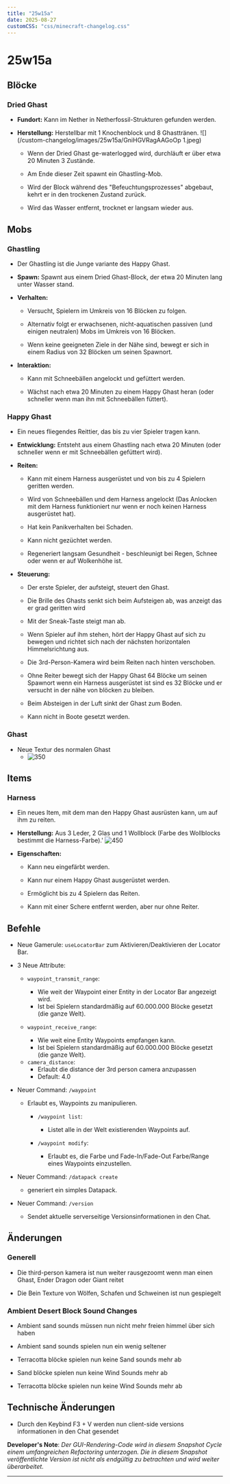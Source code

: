 ```yaml
---
title: "25w15a"
date: 2025-08-27
customCSS: "css/minecraft-changelog.css"
---
```


# 25w15a

## Blöcke

### Dried Ghast

* **Fundort:** Kann im Nether in Netherfossil-Strukturen gefunden werden.

* **Herstellung:** 
	Herstellbar mit 1 Knochenblock und 8 Ghasttränen.
     ![](/custom-changelog/images/25w15a/GniHGVRagAAGoOp 1.jpeg)
    * Wenn der Dried Ghast ge-waterlogged wird, durchläuft er über etwa 20 Minuten 3 Zustände.
      
    * Am Ende dieser Zeit spawnt ein Ghastling-Mob.
      
    * Wird der Block während des "Befeuchtungsprozesses" abgebaut, kehrt er in den trockenen Zustand zurück.
      
    * Wird das Wasser entfernt, trocknet er langsam wieder aus.

## Mobs

### Ghastling

* Der Ghastling ist die Junge variante des Happy Ghast.
  
* **Spawn:** Spawnt aus einem Dried Ghast-Block, der etwa 20 Minuten lang unter Wasser stand.
  
* **Verhalten:**

    * Versucht, Spielern im Umkreis von 16 Blöcken zu folgen.
    
    * Alternativ folgt er erwachsenen, nicht-aquatischen passiven (und einigen neutralen) Mobs im Umkreis von 16 Blöcken.
    
    * Wenn keine geeigneten Ziele in der Nähe sind, bewegt er sich in einem Radius von 32 Blöcken um seinen Spawnort.

* **Interaktion:**

    * Kann mit Schneebällen angelockt und gefüttert werden.
    
    * Wächst nach etwa 20 Minuten zu einem Happy Ghast heran (oder schneller wenn man ihn mit Schneebällen füttert).

### Happy Ghast

* Ein neues fliegendes Reittier, das bis zu vier Spieler tragen kann.
  
* **Entwicklung:** Entsteht aus einem Ghastling nach etwa 20 Minuten (oder schneller wenn er mit Schneebällen gefüttert wird).
  
* **Reiten:**

    * Kann mit einem Harness ausgerüstet und von bis zu 4 Spielern geritten werden.
      
    * Wird von Schneebällen und dem Harness angelockt (Das Anlocken mit dem Harness funktioniert nur wenn er noch keinen Harness ausgerüstet hat).
      
    * Hat kein Panikverhalten bei Schaden.
      
    * Kann nicht gezüchtet werden.
      
    * Regeneriert langsam Gesundheit - beschleunigt bei Regen, Schnee oder wenn er auf Wolkenhöhe ist.

* **Steuerung:**

    * Der erste Spieler, der aufsteigt, steuert den Ghast.
      
    * Die Brille des Ghasts senkt sich beim Aufsteigen ab, was anzeigt das er grad geritten wird
      
    * Mit der Sneak-Taste steigt man ab.
      
    * Wenn Spieler auf ihm stehen, hört der Happy Ghast auf sich zu bewegen und richtet sich nach der nächsten horizontalen Himmelsrichtung aus.
      
    * Die 3rd-Person-Kamera wird beim Reiten nach hinten verschoben.
      
    * Ohne Reiter bewegt sich der Happy Ghast 64 Blöcke um seinen Spawnort wenn ein Harness ausgerüstet ist sind es 32 Blöcke und er versucht in der nähe von blöcken zu bleiben.
      
    * Beim Absteigen in der Luft sinkt der Ghast zum Boden.
      
    * Kann nicht in Boote gesetzt werden.

### Ghast

* Neue Textur des normalen Ghast
    * ![350](https://cdn.bsky.app/img/feed_fullsize/plain/did:plc:pmmm74wgr3eefmnwgwaiflxi/bafkreievosyopdohtkjj6mxzaogk7ujh4mhipjcuv34n4brfbtzx4sflwu@jpeg)

## Items

### Harness

* Ein neues Item, mit dem man den Happy Ghast ausrüsten kann, um auf ihm zu reiten.
  
* **Herstellung:** Aus 3 Leder, 2 Glas und 1 Wollblock (Farbe des Wollblocks bestimmt die Harness-Farbe).'
  ![450](https://i.imgur.com/2Esu7wu.png)
  
  
* **Eigenschaften:**
    * Kann neu eingefärbt werden.
      
    * Kann nur einem Happy Ghast ausgerüstet werden.
      
    * Ermöglicht bis zu 4 Spielern das Reiten.
      
    * Kann mit einer Schere entfernt werden, aber nur ohne Reiter.

## Befehle

* Neue Gamerule: `useLocatorBar` zum Aktivieren/Deaktivieren der Locator Bar.

* 3 Neue Attribute:
    * `waypoint_transmit_range`:
        * Wie weit der Waypoint einer Entity in der Locator Bar angezeigt wird.
        * Ist bei Spielern standardmäßig auf 60.000.000 Blöcke gesetzt (die ganze Welt).

    * `waypoint_receive_range`:
        * Wie weit eine Entity Waypoints empfangen kann.
        * Ist bei Spielern standardmäßig auf 60.000.000 Blöcke gesetzt (die ganze Welt).

    - `camera_distance`:
		- Erlaubt die distance der 3rd person camera anzupassen
		- Default: 4.0

* Neuer Command: `/waypoint`
    * Erlaubt es, Waypoints zu manipulieren.
        * `/waypoint list`:
            * Listet alle in der Welt existierenden Waypoints auf.

        * `/waypoint modify`:
            * Erlaubt es, die Farbe und Fade-In/Fade-Out Farbe/Range eines Waypoints einzustellen.

* Neuer Command: `/datapack create`
    * generiert ein simples Datapack.

* Neuer Command: `/version`
    * Sendet aktuelle serverseitige Versionsinformationen in den Chat.


## Änderungen

### Generell

 - Die third-person kamera ist nun weiter rausgezoomt wenn man einen Ghast, Ender Dragon oder Giant reitet
 
 - Die Bein Texture von Wölfen, Schafen und Schweinen ist nun gespiegelt
 
### Ambient Desert Block Sound Changes

 - Ambient sand sounds müssen nun nicht mehr freien himmel über sich haben
 
 - Ambient sand sounds spielen nun ein wenig seltener

 - Terracotta blöcke spielen nun keine Sand sounds mehr ab

 - Sand blöcke spielen nun keine Wind Sounds mehr ab

 - Terracotta blöcke spielen nun keine Wind Sounds mehr ab

## Technische Änderungen

- Durch den Keybind F3 + V werden nun client-side versions informationen in den Chat gesendet

 **Developer's Note**: _Der GUI-Rendering-Code wird in diesem Snapshot Cycle einem umfangreichen Refactoring unterzogen. Die in diesem Snapshot veröffentlichte Version ist nicht als endgültig zu betrachten und wird weiter überarbeitet._


---